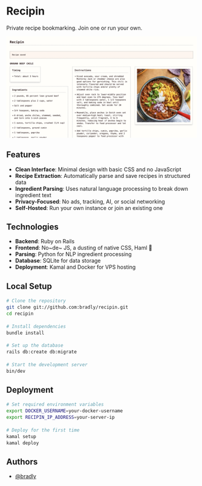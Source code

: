 # Recipin

Private recipe bookmarking. 
Join one or run your own.

![Screenshot](https://github.com/bradly/recipin/blob/main/public/chili.png?raw=true)

## Features

- **Clean Interface**: Minimal design with basic CSS and no JavaScript
- **Recipe Extraction**: Automatically parse and save recipes in structured data
- **Ingredient Parsing**: Uses natural language processing to break down ingredient text
- **Privacy-Focused**: No ads, tracking, AI, or social networking
- **Self-Hosted**: Run your own instance or join an existing one

## Technologies

- **Backend**: Ruby on Rails
- **Frontend**: No~de~ JS, a dusting of native CSS, Haml 🤗
- **Parsing**: Python for NLP ingredient processing
- **Database**: SQLite for data storage
- **Deployment**: Kamal and Docker for VPS hosting

## Local Setup

```bash
# Clone the repository
git clone git://github.com:bradly/recipin.git
cd recipin

# Install dependencies
bundle install

# Set up the database
rails db:create db:migrate

# Start the development server
bin/dev
```

## Deployment

```bash
# Set required environment variables
export DOCKER_USERNAME=your-docker-username
export RECIPIN_IP_ADDRESS=your-server-ip

# Deploy for the first time
kamal setup
kamal deploy
```

## Authors

- [@bradly](https://www.github.com/bradly)
